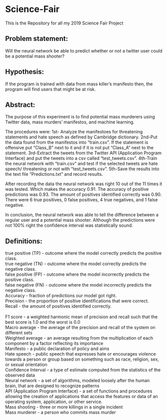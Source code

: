 # Science-Fair
This is the Repository for all my 2019 Science Fair Project

## Problem statement:
Will the neural network be able to predict whether or not a twitter user could be a potential mass shooter?

## Hypothesis:
If the program is trained with data from mass killer’s manifesto then, the program will find users that might be at risk.

## Abstract:
The purpose of this experiment is to find potential mass murderers using Twitter data, mass murders’ manifestos, and machine learning. 

The procedures were: 1st- Analyze the manifestoes for threatening statements and hate speech as defined by Cambridge dictionary. 
2nd-Put the data found from the manifestos into “train.csv”. If the statement is offensive put “Class_B” next to it and if it is not put “Class_A” next to the statement.
3rd-Extract the tweets from the Twitter API (Application Program Interface) and put the tweets into a csv called “test_tweets.csv”.
4th-Train the neural network with “train.csv” and test if the selected tweets are hate speech/ threatening or not with “test_tweets.csv”.
5th-Save the results into the text file “Predictions.txt” and record results.
  
  After recording the data the neural network was right 10 out of the 11 times it was tested. Which makes the accuracy 0.91. The accuracy of positive predictions was 0.93. The amount of positives identified correctly was 0.90. There were 6 true positives, 0 false positives, 4 true negatives, and 1 false negative.
  
  In conclusion, the neural network was able to tell the difference between a regular user and a potential mass shooter. Although the predictions were not 100% right the confidence interval was statistically sound.
  
## Definitions:
true positive (TP) - outcome where the model correctly predicts the positive class.<br />
true negative (TN) - outcome where the model correctly predicts the negative class.<br />
false positive (FP) - outcome where the model incorrectly predicts the positive class.<br /> 
false negative (FN) - outcome where the model incorrectly predicts the negative class.<br />
Accuracy - fraction of predictions our model got right.<br />
Precision - the proportion of positive identifications that were correct.<br /> 
Recall - the amount of positives identified correctly.<br />  
F1 score - a weighted harmonic mean of precision and recall such that the best score is 1.0 and the worst is 0.0<br />
Macro average - the average of the precision and recall of the system on different sets<br />
Weighted average - an average resulting from the multiplication of each component by a factor reflecting its importance<br />
Manifesto - a public declaration of policy and aims<br />
Hate speech - public speech that expresses hate or encourages violence towards a person or group based on something such as race,   religion, sex, or sexual orientation<br />
Confidence Interval - a type of estimate computed from the statistics of the observed data<br />
Neural network - a set of algorithms, modeled loosely after the human brain, that are designed to recognize patterns<br />
API (Application Program Interface) - a set of functions and procedures allowing the creation of applications that access the features or data of an operating system, application, or other service.<br />
Mass shooting - three or more killings in a single incident<br />
Mass murderer - a person who commits mass murder<br />
